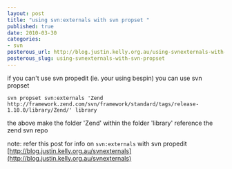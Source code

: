 ```yaml
--- 
layout: post
title: "using svn:externals with svn propset "
published: true
date: 2010-03-30
categories: 
- svn
posterous_url: http://blog.justin.kelly.org.au/using-svnexternals-with-svn-propset
posterous_slug: using-svnexternals-with-svn-propset
---
```

if you can't use svn propedit (ie. your using bespin) you can use svn propset

    svn propset svn:externals 'Zend http://framework.zend.com/svn/framework/standard/tags/release-1.10.0/library/Zend/' library

the above make the folder 'Zend' within the folder 'library' reference the zend svn repo

note: refer this post for info on `svn:externals` with svn propedit [http://blog.justin.kelly.org.au/svnexternals](http://blog.justin.kelly.org.au/svnexternals)
